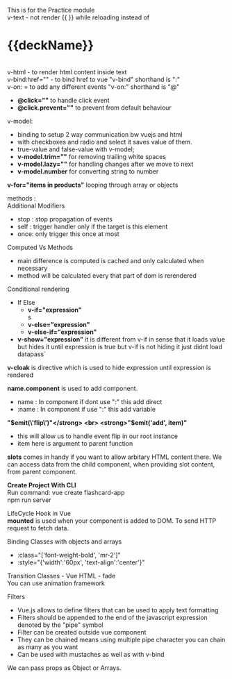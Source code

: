 This is for the Practice module <br>
v-text - not render {{ }} while reloading instead of <h1>{{deckName}}</h1><br>
v-html - to render html content inside text <br>
v-bind:href="" - to bind href to vue "v-bind" shorthand is ":"<br>
v-on: = to add any different events "v-on:" shorthand is "@"<br>
<ul>
 <li><strong>@click=""</strong> to handle click event </li>
 <li><strong>@click.prevent=""</strong> to prevent from default behaviour </li>
</ul>
v-model: <br> 
<ul>
 <li>binding to setup 2 way communication bw vuejs and html<br></li>
 <li>with checkboxes and radio and select it saves value of them.<br></li>
 <li>true-value and false-value with v-model;<br></li>
 <li> <strong>v-model.trim=""</strong> for removing trailing white spaces</li>
 <li><strong>v-model.lazy=""</strong> for handling changes after we move to next </li>
 <li><strong>v-model.number</strong> for converting string to number</li>
</ul>

<strong>v-for="items in products"</strong> looping through array or objects<br>

methods : <br>
Additional Modifiers<br>
<ul>
<li>stop : stop propagation of events</li>
<li>self : trigger handler only if the target is this element</li>
<li>once: only trigger this once at most</li>
</ul>

Computed Vs Methods <br>
<ul>
<li>main difference is computed is cached and only calculated when necessary</li>
<li>method will be calculated every that part of dom is rerendered</li>
</ul>

Conditional rendering <br>
<ul>
 <li> If Else
  <ul>
   <li><strong>v-if="expression"</strong></li>s
   <li><strong>v-else="expression"</strong></li>
   <li><strong>v-else-if="expression"</strong></li>
  </ul>
 </li>

 <li><strong>v-show="expression"</strong> it is different from v-if in sense that it loads value but hides it until expression is true but v-if is not hiding it just didnt load datapass`</li>
</ul>

<strong>v-cloak</strong> is directive which is used to hide expression until expression is rendered<br>

<strong>name.component</strong> is used to add component.<br>
<ul>
<li>name : In component if dont use ":" this add direct</li>
<li>:name : In component if use ":" this add variable </li>
</ul>

<strong>"$emit(\'flip\')"</strong> <br>
<strong>"$emit('add', item)"</strong><br>
<ul>
<li>this will allow us to handle event flip in our root instance</li>
<li>item here is argument to parent function</li>
</ul>

<strong>slots</strong> comes in handy if you want to allow arbitary HTML content there.
We can access data from the child component, when providing slot content, from parent component.
<br>

<strong>Create Project With CLI</strong><br>
Run command: vue create flashcard-app<br>
npm run server <br>

LifeCycle Hook in Vue<br>
<strong>mounted</strong> is used when your component is added to DOM. To send HTTP request to fetch data.<br>

Binding Classes with objects and arrays<br>
<ul>
<li>:class="['font-weight-bold', 'mr-2']"</li>
<li>:style="{'width':'60px', 'text-align':'center'}"</li>
</ul>

Transition Classes - Vue HTML - fade<br>
You can use animation framework <br>

Filters<br>
<ul>
<li>Vue.js allows to define filters that can be used to apply text formatting</li>
<li>Filters should be appended to the end of the javascript expression denoted by the "pipe" symbol</li>
<li> Filter can be created outside vue component</li>
<li> They can be chained means using multiple pipe character you can chain as many as you want </li>
<li> Can be used with mustaches as well as with v-bind</li>
</ul>

We can pass props as Object or Arrays.<br>
